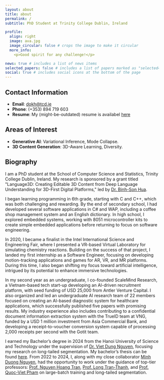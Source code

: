 ```yaml
---
layout: about
title: about
permalink: /
subtitle: PhD Student at Trinity College Dublin, Ireland

profile:
  align: right
  image: ava.jpg
  image_circular: false # crops the image to make it circular
  more_info: 
    <p>Good spirit for any challenge!</p>

news: true # includes a list of news items
selected_papers: false # includes a list of papers marked as "selected={true}"
social: true # includes social icons at the bottom of the page
---
```


## Contact Information
- **Email**: dokh@tcd.ie
- **Phone**: (+353) 894 719 603
- **Resume**: My (might-be-outdated) resume is availabel [here](assets/pdf/profile/cv.pdf)

## Areas of Interest
- **Generative AI**: Variational Inference, Mode Collapse.
- **3D Content Generation**: 3D-Aware Learning, Diversity.

## Biography 

I am a PhD student at the School of Computer Science and Statistics, Trinity College Dublin, Ireland. My research is sponsored by a grant titled "Language3D: Creating Editable 3D Content from Deep Language Understanding for 3D-First Digital Platforms," led by [Dr. Binh-Son Hua](https://sonhua.github.io/).

I began learning programming in 6th grade, starting with C and C++, which was both challenging and rewarding. By the end of secondary school, I had developed several software applications in C# and WAP, including a coffee shop management system and an English dictionary. In high school, I explored embedded systems, working with 8051 microcontroller kits to create simple embedded applications before returning to focus on software engineering.

In 2020, I became a finalist in the Intel International Science and Engineering Fair, where I presented a VR-based Virtual Laboratory for simulating chemistry reactions. Building on the success of that project, I landed my first internship as a Software Engineer, focusing on developing motion-tracking applications and games for AR, VR, and MR platforms. During this time, I also began shifting my focus toward artificial intelligence, intrigued by its potential to enhance immersive technologies.

In my second year as an undergraduate, I co-founded ScaleMind Research, a Vietnam-based tech start-up developing an AI-driven recruitment platform, with seed funding of USD 25,000 from Antler Venture Capital. I also organized and led an undergraduate AI research team of 22 members focused on creating an AI-based diagnostic system for healthcare applications, which successfully published five papers with promising results. My industry experience also includes contributing to a confidential document information extraction system with the TrueID team at VNG, funded by a USD 1 million investment from Asia Commercial Bank, and developing a receipt-to-voucher conversion system capable of processing 2,000 receipts per second with the Gotit team.

I earned my Bachelor’s degree in 2024 from the Hanoi University of Science and Technology under the supervision of [Dr. Viet Dung Nguyen](https://scholar.google.com/citations?user=3FN8qi0AAAAJ&hl=en), focusing my research on long-tailed segmentation. My bachelor’s thesis can be found [here](assets/pdf/thesis/grad.pdf). From 2022 to 2024, I, along with my close collaborator [Minh Duong Nguyen](https://scholar.google.com/citations?user=3ea0RLkAAAAJ&hl=en), had the opportunity to work under the guidance of top-tier professors: [Prof. Nguyen Hoang Tran](https://nguyenhoangtran.github.io/), [Prof. Long Tran-Thanh](https://warwick.ac.uk/fac/sci/dcs/people/long_tran-thanh/), and [Prof. Quoc-Viet Pham](https://www.scss.tcd.ie/viet.pham/) on large-batch training and long-tailed segmentation.
